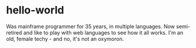 # hello-world

Was mainframe programmer for 35 years, in multiple languages. Now semi-retired and like to play with web languages to see how it all works. I'm an old, female techy - and no, it's not an oxymoron. 
